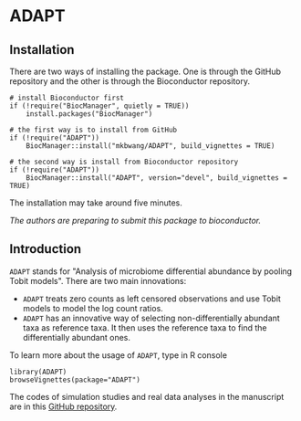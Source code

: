 # ADAPT

## Installation

There are two ways of installing the package. One is through the GitHub repository and the other is through the Bioconductor repository.

```{r, eval=FALSE}
# install Bioconductor first
if (!require("BiocManager", quietly = TRUE))
    install.packages("BiocManager")

# the first way is to install from GitHub
if (!require("ADAPT"))
    BiocManager::install("mkbwang/ADAPT", build_vignettes = TRUE)

# the second way is install from Bioconductor repository
if (!require("ADAPT"))
    BiocManager::install("ADAPT", version="devel", build_vignettes = TRUE)
```
The installation may take around five minutes.

_The authors are preparing to submit this package to bioconductor._


## Introduction

`ADAPT` stands for "Analysis of microbiome differential abundance by pooling Tobit models". There are two main innovations:

* `ADAPT` treats zero counts as left censored observations and use Tobit models to model the log count ratios.
* `ADAPT` has an innovative way of selecting non-differentially abundant taxa as reference taxa. It then uses the reference taxa to find the differentially abundant ones.

To learn more about the usage of `ADAPT`, type in R console

```{r, eval=FALSE}
library(ADAPT)
browseVignettes(package="ADAPT")
```

The codes of simulation studies and real data analyses in the manuscript are in this [GitHub repository](https://github.com/mkbwang/ADAPT_example).
